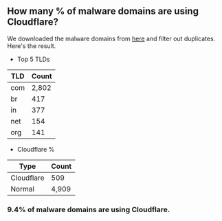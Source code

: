 ## How many % of malware domains are using Cloudflare?


We downloaded the malware domains from [here](https://urlhaus.abuse.ch) and filter out duplicates.
Here's the result.


[//]: # (start replacement)


- Top 5 TLDs

| TLD | Count |
| --- | --- |
| com | 2,802 |
| br | 417 |
| in | 377 |
| net | 154 |
| org | 141 |


- Cloudflare %

| Type | Count |
| --- | --- |
| Cloudflare | 509 |
| Normal | 4,909 |


### 9.4% of malware domains are using Cloudflare.